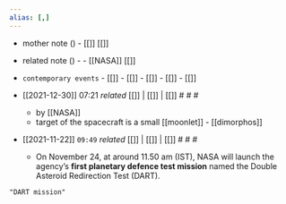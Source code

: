 ```yaml
---
alias: [,]
---
```

- mother note ()		- [[]] [[]]
- related note () -		- [[NASA]] [[]]
- `contemporary events`	- [[]]	- [[]]	- [[]]	- [[]]	- [[]]

- [[2021-12-30]] 07:21 _related_ [[]] | [[]] | [[]] # # #
	- by [[NASA]]
	- target of the spacecraft is a small [[moonlet]] - [[dimorphos]]

- [[2021-11-22]]  `09:49` _related_ [[]] | [[]] | [[]] # # #
	- On November 24, at around 11.50 am (IST), NASA will launch the agency’s **first planetary defence test mission** named the Double Asteroid Redirection Test (DART).

```query
"DART mission"
```